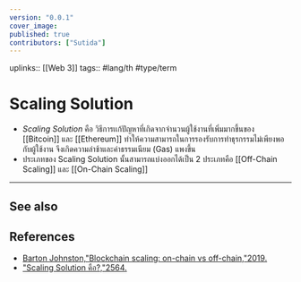 ```yaml
---
version: "0.0.1"
cover_image:
published: true
contributors: ["Sutida"]
---
```

uplinks:: [[Web 3]]
tags:: #lang/th #type/term

# Scaling Solution
- *Scaling Solution* คือ วิธีการเเก้ปัญหาที่เกิดจากจำนวนผู้ใช้งานที่เพิ่มมากขึ้นของ [[Bitcoin]] และ [[Ethereum]] ทำให้ความสามารถในการรองรับการทำธุรกรรมไม่เพียงพอกับผู้ใช้งาน จึงเกิดความล่าช้าและค่าธรรมเนียม (Gas) แพงขึ้น
- ประเภทของ Scaling Solution นั้นสามารถแบ่งออกได้เป็น 2 ประเภทคือ [[Off-Chain Scaling]] และ [[On-Chain Scaling]]
---
## See also
## References
- [Barton Johnston,"Blockchain scaling: on-chain vs off-chain,"2019.](https://bdtechtalks.com/2019/09/16/blockchain-scaling-on-chain-vs-off-chain/)
- ["Scaling Solution คือ?,"2564.](https://academy.bitcoinaddict.org/blockchain-scaling-solution/)
